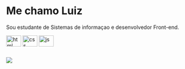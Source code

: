 <div>
  <h1>Me chamo Luiz</h1>
  <p>Sou estudante de Sistemas de informaçao e desenvolvedor Front-end.</p>
</div>

<div>
  <img alt="html" align="center" height="30" width="40" src="https://cdn.jsdelivr.net/gh/devicons/devicon@latest/icons/html5/html5-original.svg" />
  <img alt="css" align="center" height="30" width="40" src="https://cdn.jsdelivr.net/gh/devicons/devicon@latest/icons/css3/css3-original.svg" />
  <img alt="js" align="center" height="30" width="40" src="https://cdn.jsdelivr.net/gh/devicons/devicon@latest/icons/javascript/javascript-original.svg" />
</div>

 ##
 
<div>
  <a href="https://linkedin.com/in/guvdev" target="_blank"><img src="https://img.shields.io/badge/LinkedIn-0077B5?style=for-the-badge&logo=linkedin&logoColor=white" target="_blank"></a>
</div>

